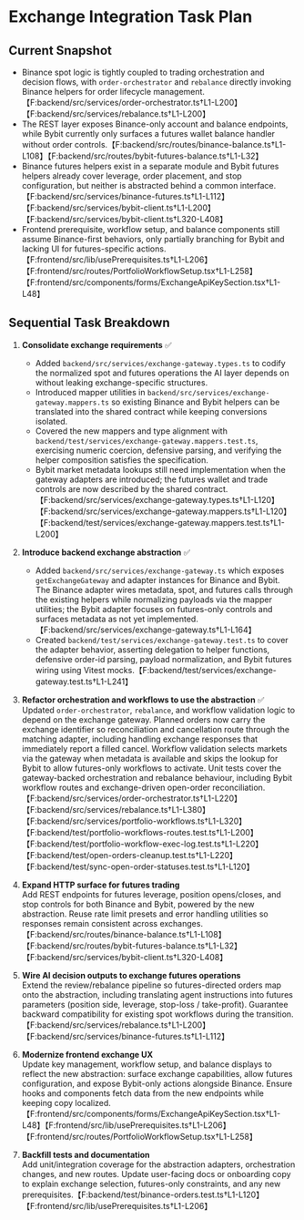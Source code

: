 # Exchange Integration Task Plan

## Current Snapshot
- Binance spot logic is tightly coupled to trading orchestration and decision flows, with `order-orchestrator` and `rebalance` directly invoking Binance helpers for order lifecycle management.【F:backend/src/services/order-orchestrator.ts†L1-L200】【F:backend/src/services/rebalance.ts†L1-L200】
- The REST layer exposes Binance-only account and balance endpoints, while Bybit currently only surfaces a futures wallet balance handler without order controls.【F:backend/src/routes/binance-balance.ts†L1-L108】【F:backend/src/routes/bybit-futures-balance.ts†L1-L32】
- Binance futures helpers exist in a separate module and Bybit futures helpers already cover leverage, order placement, and stop configuration, but neither is abstracted behind a common interface.【F:backend/src/services/binance-futures.ts†L1-L112】【F:backend/src/services/bybit-client.ts†L1-L200】【F:backend/src/services/bybit-client.ts†L320-L408】
- Frontend prerequisite, workflow setup, and balance components still assume Binance-first behaviors, only partially branching for Bybit and lacking UI for futures-specific actions.【F:frontend/src/lib/usePrerequisites.ts†L1-L206】【F:frontend/src/routes/PortfolioWorkflowSetup.tsx†L1-L258】【F:frontend/src/components/forms/ExchangeApiKeySection.tsx†L1-L48】

## Sequential Task Breakdown
1. **Consolidate exchange requirements** ✅
   - Added `backend/src/services/exchange-gateway.types.ts` to codify the normalized spot and futures operations the AI layer depends on without leaking exchange-specific structures.
   - Introduced mapper utilities in `backend/src/services/exchange-gateway.mappers.ts` so existing Binance and Bybit helpers can be translated into the shared contract while keeping conversions isolated.
   - Covered the new mappers and type alignment with `backend/test/services/exchange-gateway.mappers.test.ts`, exercising numeric coercion, defensive parsing, and verifying the helper composition satisfies the specification.
   - Bybit market metadata lookups still need implementation when the gateway adapters are introduced; the futures wallet and trade controls are now described by the shared contract.【F:backend/src/services/exchange-gateway.types.ts†L1-L120】【F:backend/src/services/exchange-gateway.mappers.ts†L1-L120】【F:backend/test/services/exchange-gateway.mappers.test.ts†L1-L200】

2. **Introduce backend exchange abstraction** ✅
   - Added `backend/src/services/exchange-gateway.ts` which exposes `getExchangeGateway` and adapter instances for Binance and Bybit. The Binance adapter wires metadata, spot, and futures calls through the existing helpers while normalizing payloads via the mapper utilities; the Bybit adapter focuses on futures-only controls and surfaces metadata as not yet implemented.【F:backend/src/services/exchange-gateway.ts†L1-L164】
   - Created `backend/test/services/exchange-gateway.test.ts` to cover the adapter behavior, asserting delegation to helper functions, defensive order-id parsing, payload normalization, and Bybit futures wiring using Vitest mocks.【F:backend/test/services/exchange-gateway.test.ts†L1-L241】

3. **Refactor orchestration and workflows to use the abstraction** ✅
   Updated `order-orchestrator`, `rebalance`, and workflow validation logic to depend on the exchange gateway. Planned orders now carry the exchange identifier so reconciliation and cancellation route through the matching adapter, including handling exchange responses that immediately report a filled cancel. Workflow validation selects markets via the gateway when metadata is available and skips the lookup for Bybit to allow futures-only workflows to activate. Unit tests cover the gateway-backed orchestration and rebalance behaviour, including Bybit workflow routes and exchange-driven open-order reconciliation.【F:backend/src/services/order-orchestrator.ts†L1-L220】【F:backend/src/services/rebalance.ts†L1-L380】【F:backend/src/services/portfolio-workflows.ts†L1-L320】【F:backend/test/portfolio-workflows-routes.test.ts†L1-L200】【F:backend/test/portfolio-workflow-exec-log.test.ts†L1-L220】【F:backend/test/open-orders-cleanup.test.ts†L1-L220】【F:backend/test/sync-open-order-statuses.test.ts†L1-L120】

4. **Expand HTTP surface for futures trading**  
   Add REST endpoints for futures leverage, position opens/closes, and stop controls for both Binance and Bybit, powered by the new abstraction. Reuse rate limit presets and error handling utilities so responses remain consistent across exchanges.【F:backend/src/routes/binance-balance.ts†L1-L108】【F:backend/src/routes/bybit-futures-balance.ts†L1-L32】【F:backend/src/services/bybit-client.ts†L320-L408】

5. **Wire AI decision outputs to exchange futures operations**  
   Extend the review/rebalance pipeline so futures-directed orders map onto the abstraction, including translating agent instructions into futures parameters (position side, leverage, stop-loss / take-profit). Guarantee backward compatibility for existing spot workflows during the transition.【F:backend/src/services/rebalance.ts†L1-L200】【F:backend/src/services/binance-futures.ts†L1-L112】

6. **Modernize frontend exchange UX**  
   Update key management, workflow setup, and balance displays to reflect the new abstraction: surface exchange capabilities, allow futures configuration, and expose Bybit-only actions alongside Binance. Ensure hooks and components fetch data from the new endpoints while keeping copy localized.【F:frontend/src/components/forms/ExchangeApiKeySection.tsx†L1-L48】【F:frontend/src/lib/usePrerequisites.ts†L1-L206】【F:frontend/src/routes/PortfolioWorkflowSetup.tsx†L1-L258】

7. **Backfill tests and documentation**  
   Add unit/integration coverage for the abstraction adapters, orchestration changes, and new routes. Update user-facing docs or onboarding copy to explain exchange selection, futures-only constraints, and any new prerequisites.【F:backend/test/binance-orders.test.ts†L1-L120】【F:frontend/src/lib/usePrerequisites.ts†L1-L206】
